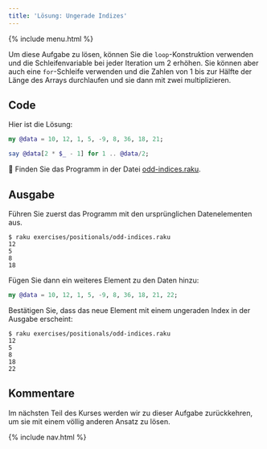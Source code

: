 ```yaml
---
title: 'Lösung: Ungerade Indizes'
---
```


{% include menu.html %}

Um diese Aufgabe zu lösen, können Sie die `loop`-Konstruktion verwenden und die Schleifenvariable bei jeder Iteration um 2 erhöhen. Sie können aber auch eine `for`-Schleife verwenden und die Zahlen von 1 bis zur Hälfte der Länge des Arrays durchlaufen und sie dann mit zwei multiplizieren.

## Code

Hier ist die Lösung:

```raku
my @data = 10, 12, 1, 5, -9, 8, 36, 18, 21;

say @data[2 * $_ - 1] for 1 .. @data/2;
```

🦋 Finden Sie das Programm in der Datei [odd-indices.raku](https://github.com/ash/raku-course/blob/master/exercises/positionals/odd-indices.raku).

## Ausgabe

Führen Sie zuerst das Programm mit den ursprünglichen Datenelementen aus.

```console
$ raku exercises/positionals/odd-indices.raku
12
5
8
18
```

Fügen Sie dann ein weiteres Element zu den Daten hinzu:

```raku
my @data = 10, 12, 1, 5, -9, 8, 36, 18, 21, 22;
```

Bestätigen Sie, dass das neue Element mit einem ungeraden Index in der Ausgabe erscheint:

```console
$ raku exercises/positionals/odd-indices.raku
12
5
8
18
22
```

## Kommentare

Im nächsten Teil des Kurses werden wir zu dieser Aufgabe zurückkehren, um sie mit einem völlig anderen Ansatz zu lösen.

{% include nav.html %}